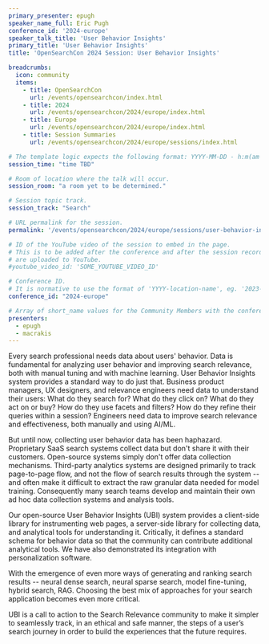 ```yaml
---
primary_presenter: epugh
speaker_name_full: Eric Pugh
conference_id: '2024-europe'
speaker_talk_title: 'User Behavior Insights'
primary_title: 'User Behavior Insights'
title: 'OpenSearchCon 2024 Session: User Behavior Insights'

breadcrumbs:
  icon: community
  items:
    - title: OpenSearchCon
      url: /events/opensearchcon/index.html
    - title: 2024
      url: /events/opensearchcon/2024/europe/index.html
    - title: Europe
      url: /events/opensearchcon/2024/europe/index.html
    - title: Session Summaries
      url: /events/opensearchcon/2024/europe/sessions/index.html

# The template logic expects the following format: YYYY-MM-DD - h:m(am|pm)-(h:m(am|pm))
session_time: "time TBD"

# Room of location where the talk will occur.
session_room: "a room yet to be determined."

# Session topic track.
session_track: "Search"

# URL permalink for the session.
permalink: '/events/opensearchcon/2024/europe/sessions/user-behavior-insights.html'

# ID of the YouTube video of the session to embed in the page.
# This is to be added after the conference and after the session recordings
# are uploaded to YouTube.
#youtube_video_id: 'SOME_YOUTUBE_VIDEO_ID'

# Conference ID.
# It is normative to use the format of 'YYYY-location-name', eg. '2023-north-america'.
conference_id: "2024-europe"

# Array of short_name values for the Community Members with the conference_speaker persona whom are presenting the session. This includes the primary_speaker indicated above and any other presenters (if any).
presenters:
  - epugh
  - macrakis
---
```

Every search professional needs data about users' behavior. Data is fundamental for analyzing user behavior and improving search relevance, both with manual tuning and with machine learning. User Behavior Insights system provides a standard way to do just that.
Business product managers, UX designers, and relevance engineers need data to understand their users: What do they search for? What do they click on? What do they act on or buy? How do they use facets and filters? How do they refine their queries within a session? Engineers need data to improve search relevance and effectiveness, both manually and using AI/ML.

But until now, collecting user behavior data has been haphazard. Proprietary SaaS search systems collect data but don't share it with their customers. Open-source systems simply don't offer data collection mechanisms. Third-party analytics systems are designed primarily to track page-to-page flow, and not the flow of search results through the system -- and often make it difficult to extract the raw granular data needed for model training. Consequently many search teams develop and maintain their own ad hoc data collection systems and analysis tools.

Our open-source User Behavior Insights (UBI) system provides a client-side library for instrumenting web pages, a server-side library for collecting data, and analytical tools for understanding it. Critically, it defines a standard schema for behavior data so that the community can contribute additional analytical tools. We have also demonstrated its integration with personalization software.

With the emergence of even more ways of generating and ranking search results -- neural dense search, neural sparse search, model fine-tuning, hybrid search, RAG. Choosing the best mix of approaches for your search application becomes even more critical.

UBI is a call to action to the Search Relevance community to make it simpler to seamlessly track, in an ethical and safe manner, the steps of a user’s search journey in order to build the experiences that the future requires.